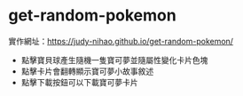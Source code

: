 # get-random-pokemon

實作網址：https://judy-nihao.github.io/get-random-pokemon/

- 點擊寶貝球產生隨機一隻寶可夢並隨屬性變化卡片色塊
- 點擊卡片會翻轉顯示寶可夢小故事敘述
- 點擊下載按鈕可以下載寶可夢卡片